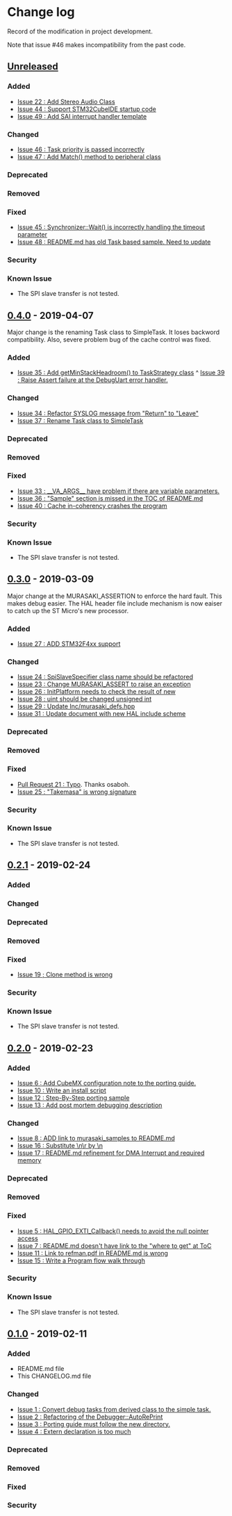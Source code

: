 # Change log
Record of the modification in project development.

Note that issue #46 makes incompatibility from the past code. 

## [Unreleased]

### Added
- [Issue 22 : Add Stereo Audio Class](https://github.com/suikan4github/murasaki/issues/22)
- [Issue 44 : Support STM32CubeIDE startup code](https://github.com/suikan4github/murasaki/issues/44)
- [Issue 49 : Add SAI interrupt handler template](https://github.com/suikan4github/murasaki/issues/49)

### Changed
- [Issue 46 : Task priority is passed incorrectly](https://github.com/suikan4github/murasaki/issues/46)
- [Issue 47 : Add Match() method to peripheral class](https://github.com/suikan4github/murasaki/issues/47)

### Deprecated
### Removed
### Fixed
- [Issue 45 : Synchronizer::Wait() is incorrectly handling the timeout parameter](https://github.com/suikan4github/murasaki/issues/45)
- [Issue 48 : README.md has old Task based sample. Need to update](https://github.com/suikan4github/murasaki/issues/48)

### Security
### Known Issue
- The SPI slave transfer is not tested.

## [0.4.0] - 2019-04-07
Major change is the renaming Task class to SimpleTask. It loses backword compatibility. Also, severe problem bug of the cache control was fixed.

### Added
- [Issue 35 : Add getMinStackHeadroom() to TaskStrategy class](https://github.com/suikan4github/murasaki/issues/35)
^ [Issue 39 : Raise Assert failure at the DebugUart error handler.](https://github.com/suikan4github/murasaki/issues/39)

### Changed
- [Issue 34 : Refactor SYSLOG message from "Return" to "Leave" ](https://github.com/suikan4github/murasaki/issues/34)
- [Issue 37 : Rename Task class to SimpleTask](https://github.com/suikan4github/murasaki/issues/37)

### Deprecated
### Removed
### Fixed
- [Issue 33 : \_\_VA_ARGS__ have problem if there are variable parameters.](https://github.com/suikan4github/murasaki/issues/33)
- [Issue 36 : "Sample" section is missed in the TOC of README.md](https://github.com/suikan4github/murasaki/issues/36)
- [Issue 40 : Cache in-coherency crashes the program ](https://github.com/suikan4github/murasaki/issues/40)

### Security
### Known Issue
- The SPI slave transfer is not tested.

## [0.3.0] - 2019-03-09
Major change at the MURASAKI_ASSERTION to enforce the hard fault. This makes debug easier. The HAL header file include mechanism is now eaiser to catch up the ST Micro's new processor. 

### Added
- [Issue 27 : ADD STM32F4xx support](https://github.com/suikan4github/murasaki/issues/27)

### Changed
- [Issue 24 : SpiSlaveSpecifier class name should be refactored](https://github.com/suikan4github/murasaki/issues/24)
- [Issue 23 : Change MURASAKI_ASSERT to raise an exception](https://github.com/suikan4github/murasaki/issues/23)
- [Issue 26 : InitPlatform needs to check the result of new](https://github.com/suikan4github/murasaki/issues/26)
- [Issue 28 : uint should be changed unsigned int](https://github.com/suikan4github/murasaki/issues/28)
- [Issue 29 : Update Inc/murasaki_defs.hpp](https://github.com/suikan4github/murasaki/issues/29)
- [Issue 31 : Update document with new HAL include scheme](https://github.com/suikan4github/murasaki/issues/31)

### Deprecated
### Removed
### Fixed
- [Pull Request 21 : Typo](https://github.com/suikan4github/murasaki/pull/21). Thanks osaboh.
- [Issue 25 : "Takemasa" is wrong signature](https://github.com/suikan4github/murasaki/issues/25)

### Security
### Known Issue
- The SPI slave transfer is not tested.

## [0.2.1] - 2019-02-24

### Added
### Changed
### Deprecated
### Removed
### Fixed
- [Issue 19 ; Clone method is wrong](https://github.com/suikan4github/murasaki/issues/19)

### Security
### Known Issue
- The SPI slave transfer is not tested.

## [0.2.0] - 2019-02-23

### Added
- [Issue 6 : Add CubeMX configuration note to the porting guide.](https://github.com/suikan4github/murasaki/issues/6)
- [Issue 10 : Write an install script](https://github.com/suikan4github/murasaki/issues/10)
- [Issue 12 : Step-By-Step porting sample](https://github.com/suikan4github/murasaki/issues/12)
- [Issue 13 : Add post mortem debugging description](https://github.com/suikan4github/murasaki/issues/13)

### Changed
- [Issue 8 : ADD link to murasaki_samples to README.md](https://github.com/suikan4github/murasaki/issues/8)
- [Issue 16 : Substitute \n\r by \n ](https://github.com/suikan4github/murasaki/issues/16)
- [Issue 17 : README.md refinement for DMA Interrupt and required memory](https://github.com/suikan4github/murasaki/issues/17)

### Deprecated
### Removed
### Fixed
- [Issue 5 : HAL_GPIO_EXTI_Callback() needs to avoid the null pointer access](https://github.com/suikan4github/murasaki/issues/5)
- [Issue 7 : README.md doesn't have link to the "where to get" at ToC](https://github.com/suikan4github/murasaki/issues/7)
- [Issue 11 : Link to refman.pdf in README.md is wrong](https://github.com/suikan4github/murasaki/issues/11)
- [Issue 15 : Write a Program flow walk through](https://github.com/suikan4github/murasaki/issues/15)

### Security
### Known Issue
- The SPI slave transfer is not tested.

## [0.1.0] - 2019-02-11

### Added
 - README.md file
 - This CHANGELOG.md file

### Changed
- [Issue 1 : Convert debug tasks from derived class to the simple task.](https://github.com/suikan4github/murasaki/issues/1)
- [Issue 2 : Refactoring of the Debugger::AutoRePrint](https://github.com/suikan4github/murasaki/issues/2)
- [Issue 3 : Porting guide must follow the new directory.](https://github.com/suikan4github/murasaki/issues/3)
- [Issue 4 : Extern declaration is too much](https://github.com/suikan4github/murasaki/issues/4)

### Deprecated
### Removed
### Fixed
### Security

[Unreleased]: https://github.com/suikan4github/murasaki/compare/v0.4.0...develop
[0.4.0]: https://github.com/suikan4github/murasaki/compare/v0.3.0...v0.4.0
[0.3.0]: https://github.com/suikan4github/murasaki/compare/v0.2.1...v0.3.0
[0.2.1]: https://github.com/suikan4github/murasaki/compare/v0.2.0...v0.2.1
[0.2.0]: https://github.com/suikan4github/murasaki/compare/v0.1.0...v0.2.0
[0.1.0]: https://github.com/suikan4github/murasaki/compare/v0.0.0...v0.1.0
